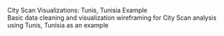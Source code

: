  City Scan Visualizations: Tunis, Tunisia Example <br>
Basic data cleaning and visualization wireframing for City Scan analysis using Tunis, Tunisia as an example